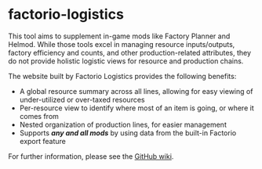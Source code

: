 # factorio-logistics
This tool aims to supplement in-game mods like Factory Planner and Helmod.
While those tools excel in managing resource inputs/outputs, factory efficiency and counts, and other production-related attributes, they do not provide holistic logistic views for resource and production chains.

The website built by Factorio Logistics provides the following benefits:
- A global resource summary across all lines, allowing for easy viewing of under-utilized or over-taxed resources
- Per-resource view to identify where most of an item is going, or where it comes from
- Nested organization of production lines, for easier management
- Supports ***any and all mods*** by using data from the built-in Factorio export feature

For further information, please see the [GitHub wiki](../../wiki).
